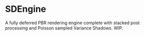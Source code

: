 # SDEngine
A fully deferred PBR rendering engine complete with stacked post processing and Poisson sampled Variance Shadows. WIP.
